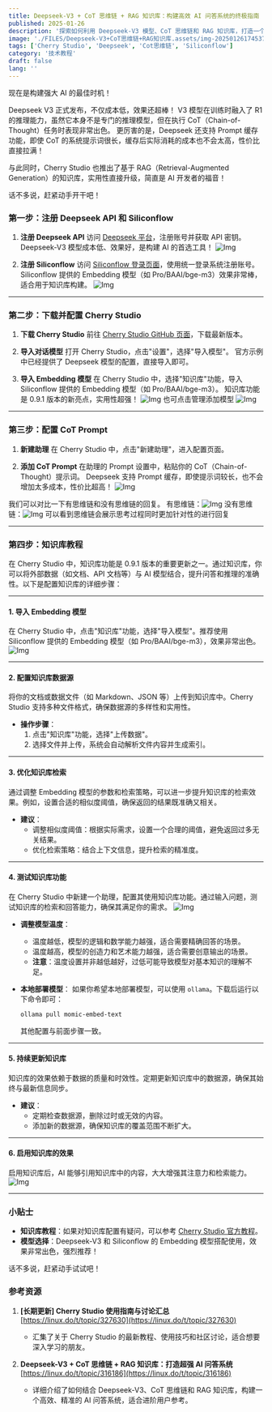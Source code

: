 ```yaml
---
title: Deepseek-V3 + CoT 思维链 + RAG 知识库：构建高效 AI 问答系统的终极指南
published: 2025-01-26
description: '探索如何利用 Deepseek-V3 模型、CoT 思维链和 RAG 知识库，打造一个高效、精准的 AI 问答系统。从模型配置到知识库优化，本指南将带你一步步掌握核心技巧，提升 AI 的推理能力和知识检索效果。无论你是开发者还是 AI 爱好者，都能从中获得实用价值！'
image: './FILES/Deepseek-V3+CoT思维链+RAG知识库.assets/img-20250126174537.png'
tags: ['Cherry Studio', 'Deepseek', 'Cot思维链', 'Siliconflow']
category: '技术教程'
draft: false
lang: ''
---
```


现在是构建强大 AI 的最佳时机！

Deepseek V3 正式发布，不仅成本低，效果还超棒！
V3 模型在训练时融入了 R1 的推理能力，虽然它本身不是专门的推理模型，但在执行 CoT（Chain-of-Thought）任务时表现非常出色。
更厉害的是，Deepseek 还支持 Prompt 缓存功能，即使 CoT 的系统提示词很长，缓存后实际消耗的成本也不会太高，性价比直接拉满！

与此同时，Cherry Studio 也推出了基于 RAG（Retrieval-Augmented Generation）的知识库，实用性直接升级，简直是 AI 开发者的福音！

话不多说，赶紧动手开干吧！

### 第一步：注册 Deepseek API 和 Siliconflow
1. **注册 Deepseek API**
   访问 [Deepseek 平台](https://platform.deepseek.com)，注册账号并获取 API 密钥。
   Deepseek-V3 模型成本低、效果好，是构建 AI 的首选工具！
    ![Img](./FILES/Deepseek-V3+CoT思维链+RAG知识库.assets/img-20250126165923.png)


2. **注册 Siliconflow**
   访问 [Siliconflow 登录页面](https://account.siliconflow.cn)，使用统一登录系统注册账号。
   Siliconflow 提供的 Embedding 模型（如 Pro/BAAI/bge-m3）效果非常棒，适合用于知识库构建。
    ![Img](./FILES/Deepseek-V3+CoT思维链+RAG知识库.assets/img-20250126170532.png)

---

### 第二步：下载并配置 Cherry Studio
1. **下载 Cherry Studio**
   前往 [Cherry Studio GitHub 页面](https://github.com/CherryHQ/cherry-studio/releases)，下载最新版本。

2. **导入对话模型**
   打开 Cherry Studio，点击"设置"，选择"导入模型"。
   官方示例中已经提供了 Deepseek 模型的配置，直接导入即可。
   

1. **导入 Embedding 模型**
   在 Cherry Studio 中，选择"知识库"功能，导入 Siliconflow 提供的 Embedding 模型（如 Pro/BAAI/bge-m3）。
   知识库功能是 0.9.1 版本的新亮点，实用性超强！
     ![Img](./FILES/Deepseek-V3+CoT思维链+RAG知识库.assets/img-20250126170730.png)
    也可点击管理添加模型
    ![Img](./FILES/Deepseek-V3+CoT思维链+RAG知识库.assets/img-20250126170850.png)

---

### 第三步：配置 CoT Prompt
1. **新建助理**
   在 Cherry Studio 中，点击"新建助理"，进入配置页面。

2. **添加 CoT Prompt**
   在助理的 Prompt 设置中，粘贴你的 CoT（Chain-of-Thought）提示词。
   Deepseek 支持 Prompt 缓存，即使提示词较长，也不会增加太多成本，性价比超高！
    ![Img](./FILES/Deepseek-V3+CoT思维链+RAG知识库.assets/img-20250126171047.png)

我们可以对比一下有思维链和没有思维链的回复。
有思维链：![Img](./FILES/Deepseek-V3+CoT思维链+RAG知识库.assets/img-20250126171243.png)
没有思维链：![Img](./FILES/Deepseek-V3+CoT思维链+RAG知识库.assets/img-20250126171414.png)
可以看到思维链会展示思考过程同时更加针对性的进行回复

---

### 第四步：知识库教程

在 Cherry Studio 中，知识库功能是 0.9.1 版本的重要更新之一。通过知识库，你可以将外部数据（如文档、API 文档等）与 AI 模型结合，提升问答和推理的准确性。以下是配置知识库的详细步骤：

---

#### 1. **导入 Embedding 模型**
在 Cherry Studio 中，点击"知识库"功能，选择"导入模型"。推荐使用 Siliconflow 提供的 Embedding 模型（如 Pro/BAAI/bge-m3），效果非常出色。
![Img](./FILES/Deepseek-V3+CoT思维链+RAG知识库.assets/img-20250126172002.png)

---

#### 2. **配置知识库数据源**
将你的文档或数据文件（如 Markdown、JSON 等）上传到知识库中。Cherry Studio 支持多种文件格式，确保数据源的多样性和实用性。
- **操作步骤**：
  1. 点击"知识库"功能，选择"上传数据"。
  2. 选择文件并上传，系统会自动解析文件内容并生成索引。

---

#### 3. **优化知识库检索**
通过调整 Embedding 模型的参数和检索策略，可以进一步提升知识库的检索效果。例如，设置合适的相似度阈值，确保返回的结果既准确又相关。
- **建议**：
  - 调整相似度阈值：根据实际需求，设置一个合理的阈值，避免返回过多无关结果。
  - 优化检索策略：结合上下文信息，提升检索的精准度。

---

#### 4. **测试知识库功能**
在 Cherry Studio 中新建一个助理，配置其使用知识库功能。通过输入问题，测试知识库的检索和回答能力，确保其满足你的需求。
![Img](./FILES/Deepseek-V3+CoT思维链+RAG知识库.assets/img-20250126172107.png)

- **调整模型温度**：
  - 温度越低，模型的逻辑和数学能力越强，适合需要精确回答的场景。
  - 温度越高，模型的创造力和艺术能力越强，适合需要创意输出的场景。
  - **注意**：温度设置并非越低越好，过低可能导致模型对基本知识的理解不足。

- **本地部署模型**：
  如果你希望本地部署模型，可以使用 `ollama`。下载后运行以下命令即可：
  ```bash
  ollama pull momic-embed-text
  ```
  其他配置与前面步骤一致。

---

#### 5. **持续更新知识库**
知识库的效果依赖于数据的质量和时效性。定期更新知识库中的数据源，确保其始终与最新信息同步。
- **建议**：
  - 定期检查数据源，删除过时或无效的内容。
  - 添加新的数据源，确保知识库的覆盖范围不断扩大。

---

#### 6. **启用知识库的效果**
启用知识库后，AI 能够引用知识库中的内容，大大增强其注意力和检索能力。
![Img](./FILES/Deepseek-V3+CoT思维链+RAG知识库.assets/img-20250126172729.png)

---


### 小贴士
- **知识库教程**：如果对知识库配置有疑问，可以参考 [Cherry Studio 官方教程](https://cherry-ai.com)。
- **模型选择**：Deepseek-V3 和 Siliconflow 的 Embedding 模型搭配使用，效果非常出色，强烈推荐！

话不多说，赶紧动手试试吧！

### 参考资源

1. **[长期更新] Cherry Studio 使用指南与讨论汇总**
   [https://linux.do/t/topic/327630](https://linux.do/t/topic/327630)
   - 汇集了关于 Cherry Studio 的最新教程、使用技巧和社区讨论，适合想要深入学习的朋友。

2. **Deepseek-V3 + CoT 思维链 + RAG 知识库：打造超强 AI 问答系统**
   [https://linux.do/t/topic/316186](https://linux.do/t/topic/316186)
   - 详细介绍了如何结合 Deepseek-V3、CoT 思维链和 RAG 知识库，构建一个高效、精准的 AI 问答系统，适合进阶用户参考。